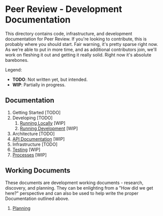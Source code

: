 # Peer Review - Development Documentation

This directory contains code, infrastructure, and development documentation for Peer Review.  If you're looking to contribute, this is probably where you should start.  Fair warning, it's pretty sparse right now.  As we're able to put in more time, and as additional contributors join, we'll work on fleshing it out and getting it really solid.  Right now it's absolute barebones.

Legend:

- **TODO**: Not written yet, but intended.
- **WIP**: Partially in progress.

## Documentation

1. Getting Started [TODO]
1. Developing [TODO]
    1. [Running Locally](./running-locally.md) [WIP]
    1. [Running Development](./running-development.md) [WIP]
1. Architecture [TODO]
1. [API Documentation](./api) [WIP]
1. Infrastructure [TODO]
1. [Testing](./testing) [WIP]
1. [Processes](./process) [WIP]

## Working Documents

These documents are development working documents - research, discovery, and
planning.  They can be enlighting from a "How did we get here?" perspective and can
also be used to help write the proper Documentation outlined above.

1. [Planning](./planning) 
